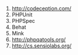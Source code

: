 1. http://codeception.com/
1. PHPUnit
1. PHPSpec
1. Behat
1. Mink
1. http://phpqatools.org/
1. http://cs.sensiolabs.org/
